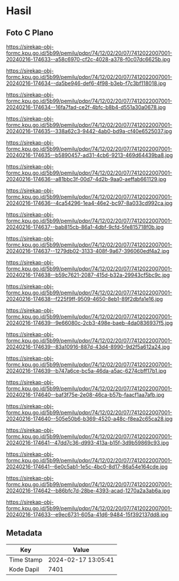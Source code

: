 # Hasil

## Foto C Plano

https://sirekap-obj-formc.kpu.go.id/5b99/pemilu/pdpr/74/12/02/20/07/7412022007001-20240216-174633--a58c6970-cf2c-4028-a378-f0c07dc6625b.jpg

https://sirekap-obj-formc.kpu.go.id/5b99/pemilu/pdpr/74/12/02/20/07/7412022007001-20240216-174634--da5be946-def6-4f98-b3eb-f7c3bf118018.jpg

https://sirekap-obj-formc.kpu.go.id/5b99/pemilu/pdpr/74/12/02/20/07/7412022007001-20240216-174634--16fa7fad-ce2f-4bfc-b8b4-d551a30a0678.jpg

https://sirekap-obj-formc.kpu.go.id/5b99/pemilu/pdpr/74/12/02/20/07/7412022007001-20240216-174635--338a62c3-9442-4ab0-bd9a-cf40e6525037.jpg

https://sirekap-obj-formc.kpu.go.id/5b99/pemilu/pdpr/74/12/02/20/07/7412022007001-20240216-174635--b5890457-ad31-4cb6-9213-469d64439ba8.jpg

https://sirekap-obj-formc.kpu.go.id/5b99/pemilu/pdpr/74/12/02/20/07/7412022007001-20240216-174636--a81bbc3f-00d7-4d2b-9aa0-aeffab661129.jpg

https://sirekap-obj-formc.kpu.go.id/5b99/pemilu/pdpr/74/12/02/20/07/7412022007001-20240216-174636--4ca54296-1ea4-46e2-bc97-8a033cd992ca.jpg

https://sirekap-obj-formc.kpu.go.id/5b99/pemilu/pdpr/74/12/02/20/07/7412022007001-20240216-174637--bab815cb-86a1-4dbf-9cfd-5fe815718f0b.jpg

https://sirekap-obj-formc.kpu.go.id/5b99/pemilu/pdpr/74/12/02/20/07/7412022007001-20240216-174637--1279db02-3133-408f-9a67-396060edf4a2.jpg

https://sirekap-obj-formc.kpu.go.id/5b99/pemilu/pdpr/74/12/02/20/07/7412022007001-20240216-174638--b59c7621-2087-415d-b32a-29943cf5bc9c.jpg

https://sirekap-obj-formc.kpu.go.id/5b99/pemilu/pdpr/74/12/02/20/07/7412022007001-20240216-174638--f225f9ff-9509-4650-8eb1-89f2dbfa1e16.jpg

https://sirekap-obj-formc.kpu.go.id/5b99/pemilu/pdpr/74/12/02/20/07/7412022007001-20240216-174639--9e66080c-2cb3-498e-baeb-4da0836937f5.jpg

https://sirekap-obj-formc.kpu.go.id/5b99/pemilu/pdpr/74/12/02/20/07/7412022007001-20240216-174639--83a10916-887d-43d4-8990-9d2f5a612a24.jpg

https://sirekap-obj-formc.kpu.go.id/5b99/pemilu/pdpr/74/12/02/20/07/7412022007001-20240216-174639--b747a6ce-bc5a-46da-a5ac-6274cbff17b1.jpg

https://sirekap-obj-formc.kpu.go.id/5b99/pemilu/pdpr/74/12/02/20/07/7412022007001-20240216-174640--baf3f75e-2e08-46ca-b57b-faacf1aa7afb.jpg

https://sirekap-obj-formc.kpu.go.id/5b99/pemilu/pdpr/74/12/02/20/07/7412022007001-20240216-174640--505e50b6-b369-4520-a48c-f8ea2c65ca28.jpg

https://sirekap-obj-formc.kpu.go.id/5b99/pemilu/pdpr/74/12/02/20/07/7412022007001-20240216-174641--47dd7c36-d993-413a-b15f-3d9b59869c93.jpg

https://sirekap-obj-formc.kpu.go.id/5b99/pemilu/pdpr/74/12/02/20/07/7412022007001-20240216-174641--6e0c5ab1-1e5c-4bc0-8d17-86a54e164cde.jpg

https://sirekap-obj-formc.kpu.go.id/5b99/pemilu/pdpr/74/12/02/20/07/7412022007001-20240216-174642--b86bfc7d-28be-4393-acad-1270a2a3ab6a.jpg

https://sirekap-obj-formc.kpu.go.id/5b99/pemilu/pdpr/74/12/02/20/07/7412022007001-20240216-174633--e9ec6731-605a-41d6-9484-15f392137dd8.jpg


## Metadata

| Key        | Value               |
| ---------- | ------------------- |
| Time Stamp | 2024-02-17 13:05:41 |
| Kode Dapil | 7401                |



